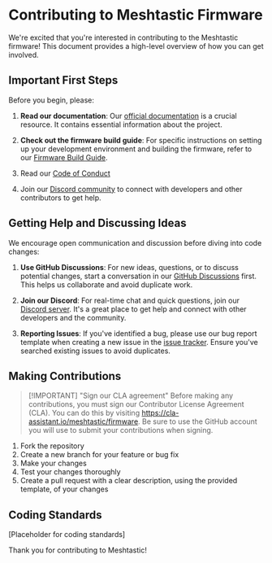 # Contributing to Meshtastic Firmware

We're excited that you're interested in contributing to the Meshtastic firmware! This document provides a high-level overview of how you can get involved.

## Important First Steps

Before you begin, please:

1. **Read our documentation**: Our [official documentation](https://meshtastic.org/docs/) is a crucial resource. It contains essential information about the project.

2. **Check out the firmware build guide**: For specific instructions on setting up your development environment and building the firmware, refer to our [Firmware Build Guide](https://meshtastic.org/docs/development/firmware/build/).

3. Read our [Code of Conduct](https://meshtastic.org/docs/legal/conduct/)

4. Join our [Discord community](https://discord.com/invite/ktMAKGBnBs) to connect with developers and other contributors to get help.

## Getting Help and Discussing Ideas

We encourage open communication and discussion before diving into code changes:

1. **Use GitHub Discussions**: For new ideas, questions, or to discuss potential changes, start a conversation in our [GitHub Discussions](https://github.com/meshtastic/firmware/discussions) first. This helps us collaborate and avoid duplicate work.

2. **Join our Discord**: For real-time chat and quick questions, join our [Discord server](https://discord.com/invite/ktMAKGBnBs). It's a great place to get help and connect with other developers and the community.

3. **Reporting Issues**: If you've identified a bug, please use our bug report template when creating a new issue in the [issue tracker](https://github.com/meshtastic/firmware/issues). Ensure you've searched existing issues to avoid duplicates.

## Making Contributions

> [!IMPORTANT] "Sign our CLA agreement"
> Before making any contributions, you must sign our Contributor License Agreement (CLA). You can do this by visiting https://cla-assistant.io/meshtastic/firmware. Be sure to use the GitHub account you will use to submit your contributions when signing.

1. Fork the repository
2. Create a new branch for your feature or bug fix
3. Make your changes
4. Test your changes thoroughly
5. Create a pull request with a clear description, using the provided template, of your changes

## Coding Standards

[Placeholder for coding standards]

Thank you for contributing to Meshtastic!